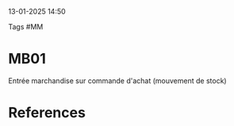 13-01-2025 14:50

Tags #MM

# MB01

Entrée marchandise sur commande d'achat (mouvement de stock)
# References
